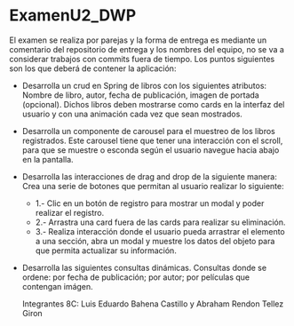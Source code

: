 # ExamenU2_DWP

El examen se realiza por parejas y la forma de entrega es mediante un comentario del repositorio de entrega y los nombres del equipo, no se va a considerar trabajos con commits fuera de tiempo. Los puntos siguientes son los que deberá de contener la aplicación:
- Desarrolla un crud en Spring de libros con los siguientes atributos: Nombre de libro, autor, fecha de publicación, imagen de portada (opcional). Dichos libros deben mostrarse como cards en la interfaz del usuario y con una animación cada vez que sean mostrados.
- Desarrolla un componente de carousel para el muestreo de los libros registrados. Este carousel tiene que tener una interacción con el scroll, para que se muestre o esconda según el usuario navegue hacia abajo en la pantalla.
- Desarrolla las interacciones de drag and drop de la siguiente manera: Crea una serie de botones que permitan al usuario realizar lo siguiente: 
  - 1.- Clic en un botón de registro para mostrar un modal y poder realizar el registro.
  - 2.- Arrastra una card fuera de las cards para realizar su eliminación.
  - 3.- Realiza interacción donde el usuario pueda arrastrar el elemento a una sección, abra un modal y muestre los datos del objeto para que permita actualizar su información.
- Desarrolla las siguientes consultas dinámicas. Consultas donde se ordene: por fecha de publicación; por autor; por películas que contengan imágen.

  Integrantes 8C: Luis Eduardo Bahena Castillo y Abraham Rendon Tellez Giron
